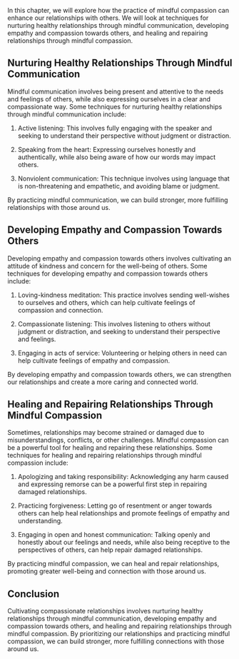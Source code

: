 
In this chapter, we will explore how the practice of mindful compassion can enhance our relationships with others. We will look at techniques for nurturing healthy relationships through mindful communication, developing empathy and compassion towards others, and healing and repairing relationships through mindful compassion.

Nurturing Healthy Relationships Through Mindful Communication
-------------------------------------------------------------

Mindful communication involves being present and attentive to the needs and feelings of others, while also expressing ourselves in a clear and compassionate way. Some techniques for nurturing healthy relationships through mindful communication include:

1. Active listening: This involves fully engaging with the speaker and seeking to understand their perspective without judgment or distraction.

2. Speaking from the heart: Expressing ourselves honestly and authentically, while also being aware of how our words may impact others.

3. Nonviolent communication: This technique involves using language that is non-threatening and empathetic, and avoiding blame or judgment.

By practicing mindful communication, we can build stronger, more fulfilling relationships with those around us.

Developing Empathy and Compassion Towards Others
------------------------------------------------

Developing empathy and compassion towards others involves cultivating an attitude of kindness and concern for the well-being of others. Some techniques for developing empathy and compassion towards others include:

1. Loving-kindness meditation: This practice involves sending well-wishes to ourselves and others, which can help cultivate feelings of compassion and connection.

2. Compassionate listening: This involves listening to others without judgment or distraction, and seeking to understand their perspective and feelings.

3. Engaging in acts of service: Volunteering or helping others in need can help cultivate feelings of empathy and compassion.

By developing empathy and compassion towards others, we can strengthen our relationships and create a more caring and connected world.

Healing and Repairing Relationships Through Mindful Compassion
--------------------------------------------------------------

Sometimes, relationships may become strained or damaged due to misunderstandings, conflicts, or other challenges. Mindful compassion can be a powerful tool for healing and repairing these relationships. Some techniques for healing and repairing relationships through mindful compassion include:

1. Apologizing and taking responsibility: Acknowledging any harm caused and expressing remorse can be a powerful first step in repairing damaged relationships.

2. Practicing forgiveness: Letting go of resentment or anger towards others can help heal relationships and promote feelings of empathy and understanding.

3. Engaging in open and honest communication: Talking openly and honestly about our feelings and needs, while also being receptive to the perspectives of others, can help repair damaged relationships.

By practicing mindful compassion, we can heal and repair relationships, promoting greater well-being and connection with those around us.

Conclusion
----------

Cultivating compassionate relationships involves nurturing healthy relationships through mindful communication, developing empathy and compassion towards others, and healing and repairing relationships through mindful compassion. By prioritizing our relationships and practicing mindful compassion, we can build stronger, more fulfilling connections with those around us.
